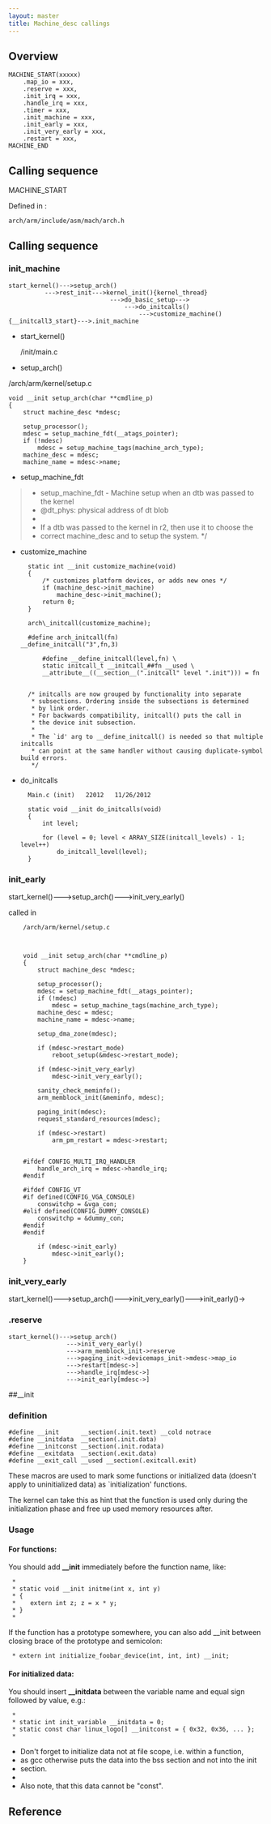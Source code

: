 ```yaml
---
layout: master
title: Machine_desc callings
---
```


## Overview

	MACHINE_START(xxxxx)
        .map_io = xxx,
        .reserve = xxx,
        .init_irq = xxx,
        .handle_irq = xxx,
        .timer = xxx,
        .init_machine = xxx,
        .init_early = xxx,
        .init_very_early = xxx,
        .restart = xxx,
	MACHINE_END


## Calling sequence

MACHINE_START

Defined in :
	
	arch/arm/include/asm/mach/arch.h

## Calling sequence

### init_machine


	start_kernel()--->setup_arch()
			  --->rest_init--->kernel_init(){kernel_thread}
								--->do_basic_setup--->
									--->do_initcalls()
										--->customize_machine(){__initcall3_start}--->.init_machine


- start_kernel()

	/init/main.c

- setup_arch()

/arch/arm/kernel/setup.c
	

	void __init setup_arch(char **cmdline_p)
	{
		struct machine_desc *mdesc;

		setup_processor();
		mdesc = setup_machine_fdt(__atags_pointer);
		if (!mdesc)
			mdesc = setup_machine_tags(machine_arch_type);
		machine_desc = mdesc;
		machine_name = mdesc->name;


- setup\_machine_fdt

>  * setup\_machine_fdt - Machine setup when an dtb was passed to the kernel
>  * @dt_phys: physical address of dt blob
>  *
>  * If a dtb was passed to the kernel in r2, then use it to choose the
>  * correct machine_desc and to setup the system.
>  */

- customize_machine

		static int __init customize_machine(void)
		{
			/* customizes platform devices, or adds new ones */
			if (machine_desc->init_machine)
				machine_desc->init_machine();
			return 0;
		}

		arch\_initcall(customize_machine);

		#define arch_initcall(fn)               __define_initcall("3",fn,3)

			#define __define_initcall(level,fn) \
			static initcall_t __initcall_##fn __used \
			__attribute__((__section__(".initcall" level ".init"))) = fn

		
		/* initcalls are now grouped by functionality into separate 
		 * subsections. Ordering inside the subsections is determined
		 * by link order. 
		 * For backwards compatibility, initcall() puts the call in 
		 * the device init subsection.
		 *
		 * The `id' arg to __define_initcall() is needed so that multiple initcalls
		 * can point at the same handler without causing duplicate-symbol build errors.
		 */



- do_initcalls


		Main.c (init)	22012	11/26/2012

		static void __init do_initcalls(void)
		{
			int level;
		
			for (level = 0; level < ARRAY_SIZE(initcall_levels) - 1; level++)
				do_initcall_level(level);
		}


### init_early

start_kernel()--->setup_arch()--->init_very_early()

called in 

		/arch/arm/kernel/setup.c



		void __init setup_arch(char **cmdline_p)
		{
			struct machine_desc *mdesc;
		
			setup_processor();
			mdesc = setup_machine_fdt(__atags_pointer);
			if (!mdesc)
				mdesc = setup_machine_tags(machine_arch_type);
			machine_desc = mdesc;
			machine_name = mdesc->name;
		
			setup_dma_zone(mdesc);
		
			if (mdesc->restart_mode)
				reboot_setup(&mdesc->restart_mode);
		
			if (mdesc->init_very_early)
				mdesc->init_very_early();

			sanity_check_meminfo();
			arm_memblock_init(&meminfo, mdesc);
		
			paging_init(mdesc);
			request_standard_resources(mdesc);
		
			if (mdesc->restart)
				arm_pm_restart = mdesc->restart;

		
		#ifdef CONFIG_MULTI_IRQ_HANDLER
			handle_arch_irq = mdesc->handle_irq;
		#endif
		
		#ifdef CONFIG_VT
		#if defined(CONFIG_VGA_CONSOLE)
			conswitchp = &vga_con;
		#elif defined(CONFIG_DUMMY_CONSOLE)
			conswitchp = &dummy_con;
		#endif
		#endif
		
			if (mdesc->init_early)
				mdesc->init_early();
		}
		


### init\_very_early


start_kernel()--->setup_arch()--->init_very_early()--->init_early()->



### .reserve


	start_kernel()--->setup_arch()
					--->init_very_early()
					--->arm_memblock_init->reserve
					--->paging_init->devicemaps_init->mdesc->map_io
					--->restart[mdesc->]
					--->handle_irq[mdesc->]
					--->init_early[mdesc->]



##__init

### definition

	#define __init		__section(.init.text) __cold notrace
	#define __initdata	__section(.init.data)
	#define __initconst	__section(.init.rodata)
	#define __exitdata	__section(.exit.data)
	#define __exit_call	__used __section(.exitcall.exit)

These macros are used to mark some functions or 
initialized data (doesn't apply to uninitialized data)
as `initialization' functions. 

The kernel can take this as hint that the function is used only during the initialization
phase and free up used memory resources after.



### Usage

#### For functions:

You should add **__init** immediately before the function name, like:

	 *
	 * static void __init initme(int x, int y)
	 * {
	 *    extern int z; z = x * y;
	 * }
	 *

If the function has a prototype somewhere, you can also add
__init between closing brace of the prototype and semicolon:

	 * extern int initialize_foobar_device(int, int, int) __init;


#### For initialized data:

You should insert **__initdata** between the variable name and equal
sign followed by value, e.g.:

	 *
	 * static int init_variable __initdata = 0;
	 * static const char linux_logo[] __initconst = { 0x32, 0x36, ... };
	 *

 * Don't forget to initialize data not at file scope, i.e. within a function,
 * as gcc otherwise puts the data into the bss section and not into the init
 * section.
 * 
 * Also note, that this data cannot be "const".
## Reference

